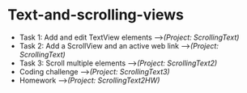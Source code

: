 # Text-and-scrolling-views

* Task 1: Add and edit TextView elements -->*(Project: ScrollingText)*
* Task 2: Add a ScrollView and an active web link -->*(Project: ScrollingText)*
* Task 3: Scroll multiple elements -->*(Project: ScrollingText2)*
* Coding challenge -->*(Project: ScrollingText3)*
* Homework -->*(Project: ScrollingText2HW)*
